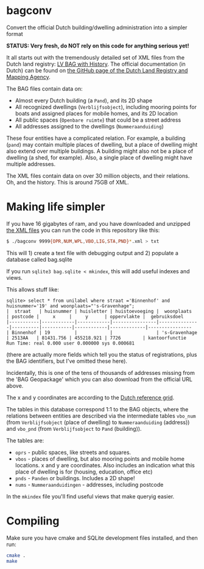 # bagconv
Convert the official Dutch building/dwelling administration into a simpler format

**STATUS: Very fresh, do NOT rely on this code for anything serious yet!**

It all starts out with the tremendously detailed set of XML files from the Dutch
land registry: [LV BAG with History](https://service.pdok.nl/lv/bag/atom/bag.xml).
The official documentation (in Dutch) can be found on [the GitHub page of
the Dutch Land Registry and Mapping
Agency](https://imbag.github.io/praktijkhandleiding/).

The BAG files contain data on:

 * Almost every Dutch building (a `Pand`), and its 2D shape
 * All recognized dwellings (`Verblijfsobject`), including mooring points
   for boats and assigned places for mobile homes, and its 2D location
 * All public spaces (`Openbare ruimte`) that could be a street address
 * All addresses assigned to the dwellings (`Nummeraanduiding`)

These four entities have a complicated relation. For example, a building
(`pand`) may contain multiple places of dwelling, but a place of dwelling
might also extend over multiple buildings. A building might also not be a
place of dwelling (a shed, for example). Also, a single place of dwelling
might have multiple addresses.

The XML files contain data on over 30 million objects, and their relations.
Oh, and the history. This is around 75GB of XML.

# Making life simpler
If you have 16 gigabytes of ram, and you have downloaded and unzipped [the
XML
files](https://service.pdok.nl/lv/bag/atom/downloads/lvbag-extract-nl.zip)
you can run the code in this repository like this:

```bash
$ ./bagconv 9999{OPR,NUM,WPL,VBO,LIG,STA,PND}*.xml > txt
```

This will 1) create a text file with debugging output and 2) populate a
database called bag.sqlite

If you run `sqlite3 bag.sqlite < mkindex`,  this will add useful indexes and
views.

This allows stuff like:

```
sqlite> select * from unilabel where straat ='Binnenhof' and huisnummer='19' and woonplaats="'s-Gravenhage";
|  straat   | huisnummer | huisletter | huistoevoeging |  woonplaats   | postcode |     x     |     y      | oppervlakte |  gebruiksdoel  
|-----------|------------|------------|----------------|---------------|----------|-----------|------------|-------------|----------------
| Binnenhof | 19         |            |                | 's-Gravenhage | 2513AA   | 81431.756 | 455218.921 | 7726        | kantoorfunctie 
Run Time: real 0.000 user 0.000000 sys 0.000681
```
(there are actually more fields which tell you the status of registrations,
plus the BAG identifiers, but I've omitted these here).

Incidentally, this is one of the tens of thousands of addresses missing from
the 'BAG Geopackage' which you can also download from the official URL
above. 

The x and y coordinates are according to the [Dutch reference
grid](https://nl.wikipedia.org/wiki/Rijksdriehoeksco%C3%B6rdinaten).

The tables in this database correspond 1:1 to the BAG objects, where the
relations between entities are described via the intermediate tables
`vbo_num` (from `Verblijfsobject` (place of dwelling) to `Nummeraanduiding`
(address)) and `vbo_pnd` (from `Verblijfsobject` to `Pand` (building)).

The tables are:

 * `oprs` - public spaces, like streets and squares. 
 * `vbos` - places of dwelling, but also mooring points and mobile home
   locations. x and y are coordinates. Also includes an indication what this
   place of dwelling is for (housing, education, office etc)
 * `pnds` - `Panden` or buildings. Includes a 2D shape!
 * `nums` - `Nummeraanduidingen` - addresses, including postcode

In the `mkindex` file you'll find useful views that make queryig easier.

# Compiling
Make sure you have cmake and SQLite development files installed, and then run:

```bash
cmake .
make
```


